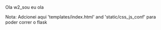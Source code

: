 Ola w2_sou eu ola 


Nota: Adcionei aqui 'templates/index.html' and 'static/css_js_conf' para poder correr o flask


